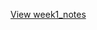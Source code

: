 [View week1_notes](https://docs.google.com/document/d/1sbNMjwundZ6Bojj9ATlrwuTPiHS2jE9e2y7qAdUK7lk/edit?usp=sharing)
